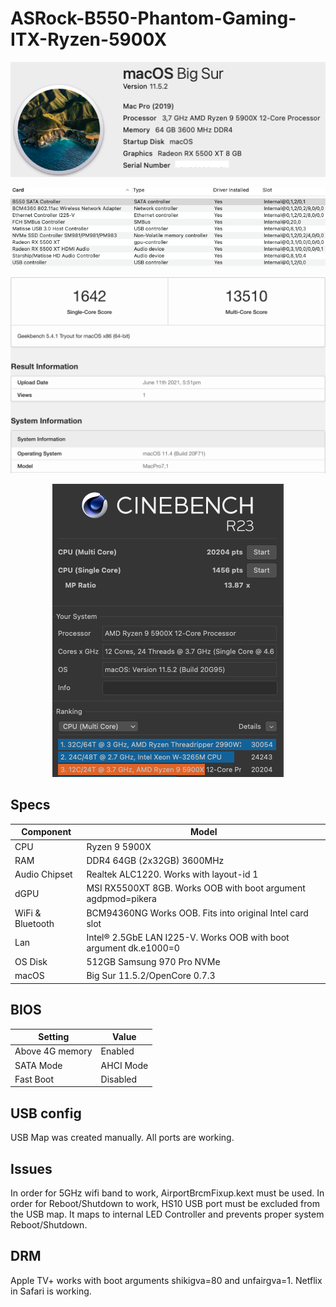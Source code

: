 # ASRock-B550-Phantom-Gaming-ITX-Ryzen-5900X
 <p align="center">
  <img src="Docs/AboutThisMac.png" align=center">
 </p>
 <p align="center">
  <img src="Docs/PCI.png" align=center">
 </p>
  <p align="center">
  <img src="Docs/Geekbench.png" align=center">
 </p>
   <p align="center">
  <img src="Docs/CinebenchMulti.png" align=center">
 </p>

 ## Specs
| **Component** | **Model** |
| ------------- | --------- |
| CPU | Ryzen 9 5900X |
| RAM | DDR4 64GB (2x32GB) 3600MHz |
| Audio Chipset | Realtek ALC1220. Works with layout-id 1 |
| dGPU | MSI RX5500XT 8GB. Works OOB with boot argument agdpmod=pikera |
| WiFi & Bluetooth | BCM94360NG Works OOB. Fits into original Intel card slot |
| Lan |  Intel® 2.5GbE LAN I225-V. Works OOB with boot argument dk.e1000=0 |
| OS Disk | 512GB Samsung 970 Pro NVMe |
| macOS | Big Sur 11.5.2/OpenCore 0.7.3 |

## BIOS
| **Setting** | **Value** |
| ------------- | --------- |
| Above 4G memory | Enabled |
| SATA Mode | AHCI Mode |
| Fast Boot | Disabled |

## USB config
USB Map was created manually. All ports are working.

## Issues
In order for 5GHz wifi band to work, AirportBrcmFixup.kext must be used.
In order for Reboot/Shutdown to work, HS10 USB port must be excluded from the USB map. It maps to internal LED Controller and prevents proper system Reboot/Shutdown.

## DRM
Apple TV+ works with boot arguments shikigva=80 and unfairgva=1. Netflix in Safari is working.